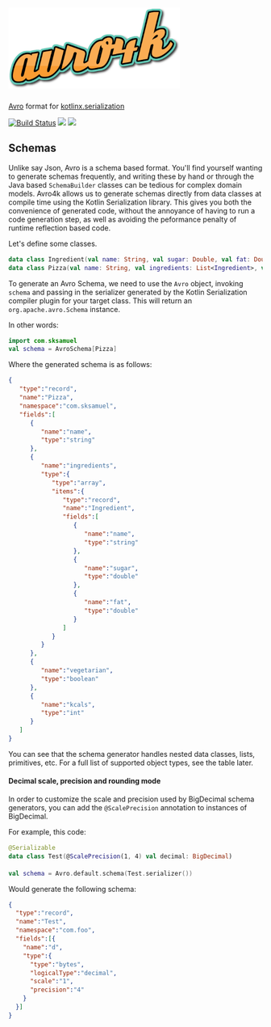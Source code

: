 # <img src="src/main/graphics/logo.png" height=160>
[Avro](https://avro.apache.org/) format for [kotlinx.serialization](https://github.com/Kotlin/kotlinx.serialization)

[![Build Status](https://travis-ci.org/sksamuel/avro4k.svg?branch=master)](https://travis-ci.org/sksamuel/avro4k)
[<img src="https://img.shields.io/maven-central/v/com.sksamuel.avro4k/avro4k.svg?label=latest%20release"/>](http://search.maven.org/#search%7Cga%7C1%7Cavro4k)
[<img src="https://img.shields.io/nexus/s/https/oss.sonatype.org/com.sksamuel.avro4k/avro4k.svg?label=latest%20snapshot&style=plastic"/>](https://oss.sonatype.org/content/repositories/snapshots/com/sksamuel/avro4k/)

## Schemas

Unlike say Json, Avro is a schema based format. You'll find yourself wanting to generate schemas frequently, and writing these by hand or through the Java based `SchemaBuilder` classes can be tedious for complex domain models. Avro4k allows us to generate schemas directly from data classes at compile time using the Kotlin Serialization library. This gives you both the convenience of generated code, without the annoyance of having to run a code generation step, as well as avoiding the peformance penalty of runtime reflection based code.

Let's define some classes.

```kotlin
data class Ingredient(val name: String, val sugar: Double, val fat: Double)
data class Pizza(val name: String, val ingredients: List<Ingredient>, val vegetarian: Boolean, val kcals: Int)
```

To generate an Avro Schema, we need to use the `Avro` object, invoking `schema` and passing in the serializer generated by the Kotlin Serialization compiler plugin for your target class. This will return an `org.apache.avro.Schema` instance.

In other words:

```kotlin
import com.sksamuel
val schema = AvroSchema[Pizza]
```

Where the generated schema is as follows:

```json
{
   "type":"record",
   "name":"Pizza",
   "namespace":"com.sksamuel",
   "fields":[
      {
         "name":"name",
         "type":"string"
      },
      {
         "name":"ingredients",
         "type":{
            "type":"array",
            "items":{
               "type":"record",
               "name":"Ingredient",
               "fields":[
                  {
                     "name":"name",
                     "type":"string"
                  },
                  {
                     "name":"sugar",
                     "type":"double"
                  },
                  {
                     "name":"fat",
                     "type":"double"
                  }
               ]
            }
         }
      },
      {
         "name":"vegetarian",
         "type":"boolean"
      },
      {
         "name":"kcals",
         "type":"int"
      }
   ]
}
```
You can see that the schema generator handles nested data classes, lists, primitives, etc. For a full list of supported object types, see the table later.


#### Decimal scale, precision and rounding mode

In order to customize the scale and precision used by BigDecimal schema generators, 
you can add the `@ScalePrecision` annotation to instances of BigDecimal.

For example, this code:

```kotlin
@Serializable
data class Test(@ScalePrecision(1, 4) val decimal: BigDecimal)

val schema = Avro.default.schema(Test.serializer())
```

Would generate the following schema:

```json
{
  "type":"record",
  "name":"Test",
  "namespace":"com.foo",
  "fields":[{
    "name":"d",
    "type":{
      "type":"bytes",
      "logicalType":"decimal",
      "scale":"1",
      "precision":"4"
    }
  }]
}
```
